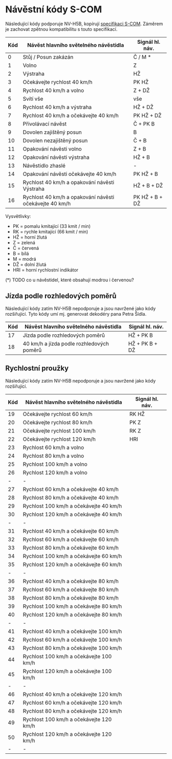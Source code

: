 Návěstní kódy S-COM
===================

Následující kódy podporuje NV-H5B, kopírují
[specifikaci S-COM](https://www.mtb-model.com/elektro/s-com.htm).
Záměrem je zachovat zpětnou kompatibilitu s touto specifikací.

| Kód | Návěst hlavního světelného návěstidla                   | Signál hl. náv.    |
| --- | ------------------------------------------------------- | ------------------ |
| 0   | Stůj / Posun zakázán                                    | Č / M *            |
| 1   | Volno                                                   | Z                  |
| 2   | Výstraha                                                | HŽ                 |
| 3   | Očekávejte rychlost 40 km/h                             | PK HŽ              |
| 4   | Rychlost 40 km/h a volno                                | Z + DŽ             |
| 5   | Svítí vše                                               | vše                |
| 6   | Rychlost 40 km/h a výstraha                             | HŽ + DŽ            |
| 7   | Rychlost 40 km/h a očekávejte 40 km/h                   | PK HŽ + DŽ         |
| 8   | Přivolávací návěst                                      | Č + PK B           |
| 9   | Dovolen zajištěný posun                                 | B                  |
| 10  | Dovolen nezajištěný posun                               | Č + B              |
| 11  | Opakování návěsti volno                                 | Z + B              |
| 12  | Opakování návěsti výstraha                              | HŽ + B             |
| 13  | Návěstidlo zhaslé                                       | -                  |
| 14  | Opakování návěsti očekávejte 40 km/h                    | PK HŽ + B          |
| 15  | Rychlost 40 km/h a opakování návěsti Výstraha           | HŽ + B + DŽ        |
| 16  | Rychlost 40 km/h a opakování návěsti očekávejte 40 km/h | PK HŽ + B + DŽ     |

Vysvětlivky:
* PK = pomalu kmitající (33 kmit / min)
* RK = rychle kmitající (66 kmit / min)
* HŽ = horní žlutá
* Z = zelená
* Č = červená
* B = bílá
* M = modrá
* DŽ = dolní žlutá
* HRI = horní rychlostní indikátor

(*) TODO co u návěstidel, které obsahují modrou i červenou?

## Jízda podle rozhledových poměrů

Následující kódy zatím NV-H5B nepodporuje a jsou navržené jako kódy rozšiřující.
Tyto kódy umí mj. generovat dekodéry pana Petra Šídla.

| Kód | Návěst hlavního světelného návěstidla                   | Signál hl. náv.    |
| --- | ------------------------------------------------------- | ------------------ |
| 17  | Jízda podle rozhledových poměrů                         | HŽ + PK B          |
| 18  | 40 km/h a jízda podle rozhledových poměrů               | HŽ + PK B + DŽ     |

## Rychlostní proužky

Následující kódy zatím NV-H5B nepodporuje a jsou navržené jako kódy rozšiřující.

| Kód | Návěst hlavního světelného návěstidla                   | Signál hl. náv.    |
| --- | ------------------------------------------------------- | ------------------ |
| 19  | Očekávejte rychlost 60 km/h                             | RK HŽ              |
| 20  | Očekávejte rychlost 80 km/h                             | PK Z               |
| 21  | Očekávejte rychlost 100 km/h                            | RK Z               |
| 22  | Očekávejte rychlost 120 km/h                            | HRI                |
| 23  | Rychlost 60 km/h a volno                                |                    |
| 24  | Rychlost 80 km/h a volno                                |                    |
| 25  | Rychlost 100 km/h a volno                               |                    |
| 26  | Rychlost 120 km/h a volno                               |                    |
| -   | -                                                       |                    |
| 27  | Rychlost 60 km/h a očekávejte 40 km/h                   |                    |
| 28  | Rychlost 80 km/h a očekávejte 40 km/h                   |                    |
| 29  | Rychlost 100 km/h a očekávejte 40 km/h                  |                    |
| 30  | Rychlost 120 km/h a očekávejte 40 km/h                  |                    |
| -   | -                                                       |                    |
| 31  | Rychlost 40 km/h a očekávejte 60 km/h                   |                    |
| 32  | Rychlost 60 km/h a očekávejte 60 km/h                   |                    |
| 33  | Rychlost 80 km/h a očekávejte 60 km/h                   |                    |
| 34  | Rychlost 100 km/h a očekávejte 60 km/h                  |                    |
| 35  | Rychlost 120 km/h a očekávejte 60 km/h                  |                    |
| -   | -                                                       |                    |
| 36  | Rychlost 40 km/h a očekávejte 80 km/h                   |                    |
| 37  | Rychlost 60 km/h a očekávejte 80 km/h                   |                    |
| 38  | Rychlost 80 km/h a očekávejte 80 km/h                   |                    |
| 39  | Rychlost 100 km/h a očekávejte 80 km/h                  |                    |
| 40  | Rychlost 120 km/h a očekávejte 80 km/h                  |                    |
| -   | -                                                       |                    |
| 41  | Rychlost 40 km/h a očekávejte 100 km/h                  |                    |
| 42  | Rychlost 60 km/h a očekávejte 100 km/h                  |                    |
| 43  | Rychlost 80 km/h a očekávejte 100 km/h                  |                    |
| 44  | Rychlost 100 km/h a očekávejte 100 km/h                 |                    |
| 45  | Rychlost 120 km/h a očekávejte 100 km/h                 |                    |
| -   | -                                                       |                    |
| 46  | Rychlost 40 km/h a očekávejte 120 km/h                  |                    |
| 47  | Rychlost 60 km/h a očekávejte 120 km/h                  |                    |
| 48  | Rychlost 80 km/h a očekávejte 120 km/h                  |                    |
| 49  | Rychlost 100 km/h a očekávejte 120 km/h                 |                    |
| 50  | Rychlost 120 km/h a očekávejte 120 km/h                 |                    |
| -   | -                                                       |                    |
